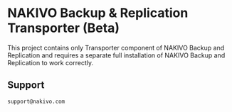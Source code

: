 # NAKIVO Backup & Replication Transporter (Beta)

This project contains only Transporter component of NAKIVO Backup and Replication and requires a separate full installation of NAKIVO Backup and Replication to work correctly.

## Support

```
support@nakivo.com
```
